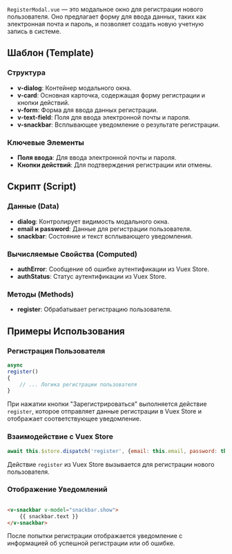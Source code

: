 `RegisterModal.vue` — это модальное окно для регистрации нового пользователя. Оно предлагает форму для ввода данных,
таких как электронная почта и пароль, и позволяет создать новую учетную запись в системе.

## Шаблон (Template)

### Структура

- **v-dialog**: Контейнер модального окна.
- **v-card**: Основная карточка, содержащая форму регистрации и кнопки действий.
- **v-form**: Форма для ввода данных регистрации.
- **v-text-field**: Поля для ввода электронной почты и пароля.
- **v-snackbar**: Всплывающее уведомление о результате регистрации.

### Ключевые Элементы

- **Поля ввода**: Для ввода электронной почты и пароля.
- **Кнопки действий**: Для подтверждения регистрации или отмены.

## Скрипт (Script)

### Данные (Data)

- **dialog**: Контролирует видимость модального окна.
- **email и password**: Данные для регистрации пользователя.
- **snackbar**: Состояние и текст всплывающего уведомления.

### Вычисляемые Свойства (Computed)

- **authError**: Сообщение об ошибке аутентификации из Vuex Store.
- **authStatus**: Статус аутентификации из Vuex Store.

### Методы (Methods)

- **register**: Обрабатывает регистрацию пользователя.

## Примеры Использования

### Регистрация Пользователя

```javascript
async
register()
{
    // ... Логика регистрации пользователя
}
```

При нажатии кнопки "Зарегистрироваться" выполняется действие `register`, которое отправляет данные регистрации в Vuex
Store и отображает соответствующее уведомление.

### Взаимодействие с Vuex Store

```javascript
await this.$store.dispatch('register', {email: this.email, password: this.password});
```

Действие `register` из Vuex Store вызывается для регистрации нового пользователя.

### Отображение Уведомлений

```html

<v-snackbar v-model="snackbar.show">
    {{ snackbar.text }}
</v-snackbar>
```

После попытки регистрации отображается уведомление с информацией об успешной регистрации или об ошибке.